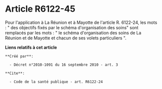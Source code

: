 # Article R6122-45

Pour l'application à La Réunion et à Mayotte de l'article R. 6122-24, les mots : " des objectifs fixés par le schéma
d'organisation des soins" sont remplacés par les mots : " le schéma d'organisation des soins de La Réunion et de Mayotte et
chacun de ses volets particuliers ".

**Liens relatifs à cet article**

	**Créé par**:

	  - Décret n°2010-1091 du 16 septembre 2010 - art. 3

	**Cite**:

	  - Code de la santé publique - art. R6122-24
